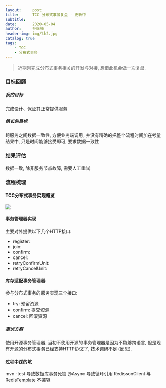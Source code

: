 ```yaml
---
layout:     post
title:      TCC 分布式事务复盘 - 更新中
subtitle:   
date:       2020-05-04
author:     孙继峰
header-img: img/th2.jpg
catalog: true
tags:
    - TCC
    - 分布式事务
---
```


> 近期刚完成分布式事务相关的开发与对接, 想借此机会做一次复盘.

### 目标回顾
##### 我的目标
完成设计、保证其正常提供服务
 
##### 组长的目标 
跨服务之间数据一致性, 方便业务端调用, 并没有精确的把整个流程时间加在考量结果中, 
只是时间能够接受即可, 要求数据一致性

### 结果评估
数据一致, 除非服务节点故障, 需要人工重试

### 流程梳理
#### TCC分布式事务实现概览
![](https://github.com/SunJiFengPlus/SunJiFengPlus.github.io/blob/master/img/SequenceDiagram1.png)

#### 事务管理器实现
主要对外提供以下几个HTTP接口:
- register: 
- join:
- confirm:
- cancel:
- retryConfirmUnit:
- retryCancelUnit:

#### 库存适配事务管理器
参与分布式事务的服务实现三个接口:<br>
- try: 预留资源
- confirm: 提交资源
- cancel: 回滚资源

##### 更优方案
使用开源事务管理器, 当初不使用开源的事务管理器是因为不能够跨语言, 
但是现有开源的分布式事务已经支持HTTP协议了, 技术调研不足 (反思).

#### 过程中踩的坑
mvn -test 导致数据库事务死锁
@Async 导致循环引用
RedissonClient 与 RedisTemplate 不兼容